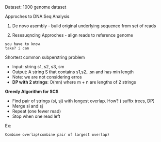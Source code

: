 


Dataset: 1000 genome dataset

Approches to DNA Seq Analysis

1. De novo asembly - build original underlying sequence from set of reads

2. Resesuqncing Approches - align reads to reference genome


```denovo example
you have to know
take? i can

```


Shortest common subperstring problem

- Input: string s1, s2, s3, sm
- Output: A string S that contains s1,s2...sn and has min length
- Note: we are not considering erros
- **DP with 2 strings**: O(mn) where m + n are lengths of 2 strings

**Greedy Algorithm for SCS** 
- Find pair of strings (si, sj) with longest overlap. How? ( suffix trees, DP)
- Merge si and sj
- Repeat (one fewer read)
- Stop when one read left

Ex:
```
Combine overlap(combine pair of largest overlap)
```

